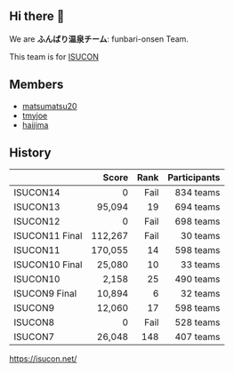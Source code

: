 ## Hi there 👋

We are **ふんばり温泉チーム**: funbari-onsen Team.

This team is for [ISUCON](https://isucon.net/)


## Members

* [matsumatsu20](https://github.com/matsumatsu20)
* [tmyjoe](https://github.com/tmyjoe)
* [haijima](https://github.com/haijima)


## History

|                |   Score | Rank | Participants |
|----------------|--------:|-----:|-------------:|
| ISUCON14       |       0 | Fail |    834 teams |
| ISUCON13       |  95,094 |   19 |    694 teams |
| ISUCON12       |       0 | Fail |    698 teams |
| ISUCON11 Final | 112,267 | Fail |     30 teams |
| ISUCON11       | 170,055 |   14 |    598 teams |
| ISUCON10 Final |  25,080 |   10 |     33 teams |
| ISUCON10       |   2,158 |   25 |    490 teams |
| ISUCON9 Final  |  10,894 |    6 |     32 teams |
| ISUCON9        |  12,060 |   17 |    598 teams |
| ISUCON8        |       0 | Fail |    528 teams |
| ISUCON7        |  26,048 |  148 |    407 teams |


https://isucon.net/

